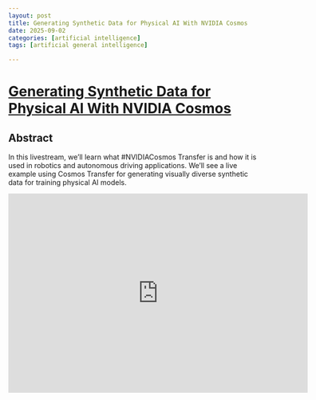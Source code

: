 ```yaml
---
layout: post
title: Generating Synthetic Data for Physical AI With NVIDIA Cosmos
date: 2025-09-02
categories: [artificial intelligence]
tags: [artificial general intelligence]

---
```


# [Generating Synthetic Data for Physical AI With NVIDIA Cosmos](https://www.youtube.com/watch?v=ZSxYgW-zHiU)


## Abstract

In this livestream, we’ll learn what #NVIDIACosmos Transfer is and how it is used in robotics and autonomous driving applications. We’ll see a live example using Cosmos Transfer for generating visually diverse synthetic data for training physical AI models. 

<iframe width="600" height="400" src="https://www.youtube.com/embed/ZSxYgW-zHiU?si=bJtSIcWU_d_oXdbw" title="YouTube video player" frameborder="0" allow="accelerometer; autoplay; clipboard-write; encrypted-media; gyroscope; picture-in-picture; web-share" referrerpolicy="strict-origin-when-cross-origin" allowfullscreen></iframe>